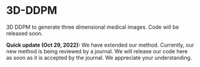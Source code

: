 # 3D-DDPM
3D DDPM to generate three dimensional medical images.
Code will be released soon.

<b>Quick update (Oct 29, 2022):</b> We have extended our method. Currently, our new method is being reviewed by a journal. We will release our code here as soon as it is accepted by the journal. We appreciate your understanding. 
